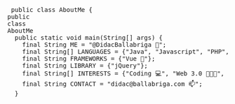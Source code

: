 <pre> public class AboutMe {
<span class="pl-k">public</span>
<span class="pl-k">class</span>
<span class="pl-en">AboutMe</span>
  public static void main(String[] args) {
    final String ME = "@DidacBallabriga 👋";
    final String[] LANGUAGES = {"Java", "Javascript", "PHP", "SQL", "HTML", "CSS"};
    final String FRAMEWORKS = {"Vue 🌱"};
    final String LIBRARY = {"jQuery"};
    final String[] INTERESTS = {"Coding 💻", "Web 3.0 👨🏻‍💻", "Blockchain 👀"};
    final String CONTACT = "didac@ballabriga.com 📫";
  }
  <pre>

<!---
DidacBallabriga/DidacBallabriga is a ✨ special ✨ repository because its `README.md` (this file) appears on your GitHub profile.
You can click the Preview link to take a look at your changes.
--->
